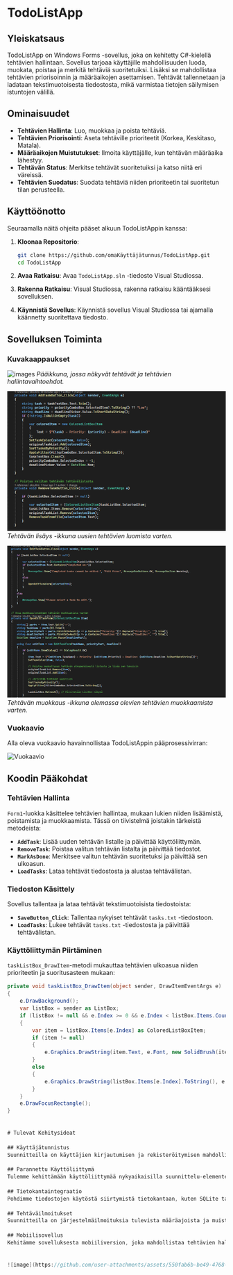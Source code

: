 # TodoListApp

## Yleiskatsaus

TodoListApp on Windows Forms -sovellus, joka on kehitetty C#-kielellä tehtävien hallintaan. Sovellus tarjoaa käyttäjille mahdollisuuden luoda, muokata, poistaa ja merkitä tehtäviä suoritetuiksi. Lisäksi se mahdollistaa tehtävien priorisoinnin ja määräaikojen asettamisen. Tehtävät tallennetaan ja ladataan tekstimuotoisesta tiedostosta, mikä varmistaa tietojen säilymisen istuntojen välillä.

## Ominaisuudet

- **Tehtävien Hallinta**: Luo, muokkaa ja poista tehtäviä.
- **Tehtävien Priorisointi**: Aseta tehtäville prioriteetit (Korkea, Keskitaso, Matala).
- **Määräaikojen Muistutukset**: Ilmoita käyttäjälle, kun tehtävän määräaika lähestyy.
- **Tehtävän Status**: Merkitse tehtävät suoritetuiksi ja katso niitä eri väreissä.
- **Tehtävien Suodatus**: Suodata tehtäviä niiden prioriteetin tai suoritetun tilan perusteella.

## Käyttöönotto

Seuraamalla näitä ohjeita pääset alkuun TodoListAppin kanssa:

1. **Kloonaa Repositorio**:
    ```bash
    git clone https://github.com/omaKäyttäjätunnus/TodoListApp.git
    cd TodoListApp
    ```

2. **Avaa Ratkaisu**:
    Avaa `TodoListApp.sln` -tiedosto Visual Studiossa.

3. **Rakenna Ratkaisu**:
    Visual Studiossa, rakenna ratkaisu kääntääksesi sovelluksen.

4. **Käynnistä Sovellus**:
    Käynnistä sovellus Visual Studiossa tai ajamalla käännetty suoritettava tiedosto.

## Sovelluksen Toiminta

### Kuvakaappaukset

![images](screenshot.png)
*Pääikkuna, jossa näkyvät tehtävät ja tehtävien hallintavaihtoehdot.*

![Lisää Tehtävä -ikkuna](images/screenshot1.png)
*Tehtävän lisäys -ikkuna uusien tehtävien luomista varten.*

![Muokkaa Tehtävä -ikkuna](images/screenshot3.png)
*Tehtävän muokkaus -ikkuna olemassa olevien tehtävien muokkaamista varten.*

### Vuokaavio

Alla oleva vuokaavio havainnollistaa TodoListAppin pääprosessivirran:

![Vuokaavio](diagrams/flowchart.png)

## Koodin Pääkohdat

### Tehtävien Hallinta

`Form1`-luokka käsittelee tehtävien hallintaa, mukaan lukien niiden lisäämistä, poistamista ja muokkaamista. Tässä on tiivistelmä joistakin tärkeistä metodeista:

- **`AddTask`**: Lisää uuden tehtävän listalle ja päivittää käyttöliittymän.
- **`RemoveTask`**: Poistaa valitun tehtävän listalta ja päivittää tiedostot.
- **`MarkAsDone`**: Merkitsee valitun tehtävän suoritetuksi ja päivittää sen ulkoasun.
- **`LoadTasks`**: Lataa tehtävät tiedostosta ja alustaa tehtävälistan.

### Tiedoston Käsittely

Sovellus tallentaa ja lataa tehtävät tekstimuotoisista tiedostoista:

- **`SaveButton_Click`**: Tallentaa nykyiset tehtävät `tasks.txt` -tiedostoon.
- **`LoadTasks`**: Lukee tehtävät `tasks.txt` -tiedostosta ja päivittää tehtävälistan.

### Käyttöliittymän Piirtäminen

`taskListBox_DrawItem`-metodi mukauttaa tehtävien ulkoasua niiden prioriteetin ja suoritusasteen mukaan:

```csharp
private void taskListBox_DrawItem(object sender, DrawItemEventArgs e)
{
    e.DrawBackground();
    var listBox = sender as ListBox;
    if (listBox != null && e.Index >= 0 && e.Index < listBox.Items.Count)
    {
        var item = listBox.Items[e.Index] as ColoredListBoxItem;
        if (item != null)
        {
            e.Graphics.DrawString(item.Text, e.Font, new SolidBrush(item.Color), e.Bounds);
        }
        else
        {
            e.Graphics.DrawString(listBox.Items[e.Index].ToString(), e.Font, new SolidBrush(e.ForeColor), e.Bounds);
        }
    }
    e.DrawFocusRectangle();
}


# Tulevat Kehitysideat

## Käyttäjätunnistus
Suunnitteilla on käyttäjien kirjautumisen ja rekisteröitymisen mahdollisuus. Tämä mahdollistaa tehtävien hallinnan käyttäjäkohtaisesti ja synkronoinnin eri laitteiden välillä.

## Parannettu Käyttöliittymä
Tulemme kehittämään käyttöliittymää nykyaikaisilla suunnittelu-elementeillä ja teemoilla. Tavoitteena on parantaa käyttäjäkokemusta ja visuaalista ilmettä.

## Tietokantaintegraatio
Pohdimme tiedostojen käytöstä siirtymistä tietokantaan, kuten SQLite tai SQL Server. Tämä mahdollistaa paremman tehtävien hallinnan ja tehokkaammat kyselyt.

## Tehtäväilmoitukset
Suunnitteilla on järjestelmäilmoituksia tulevista määräajoista ja muistutuksista, jotta käyttäjät eivät unohda tärkeiden tehtävien erääntymisiä.

## Mobiilisovellus
Kehitämme sovelluksesta mobiiliversion, joka mahdollistaa tehtävien hallinnan myös liikkeellä ollessa ja tarjoaa synkronoinnin eri laitteiden välillä.


![image](https://github.com/user-attachments/assets/550fab6b-be49-4768-ad75-3800ba71fdb8)
